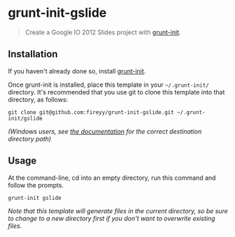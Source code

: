 # grunt-init-gslide

> Create a Google IO 2012 Slides project with [grunt-init][].

[grunt-init]: http://gruntjs.com/project-scaffolding

## Installation
If you haven't already done so, install [grunt-init][].

Once grunt-init is installed, place this template in your `~/.grunt-init/` directory. It's recommended that you use git to clone this template into that directory, as follows:

```
git clone git@github.com:fireyy/grunt-init-gslide.git ~/.grunt-init/gslide
```

_(Windows users, see [the documentation][grunt-init] for the correct destination directory path)_

## Usage

At the command-line, cd into an empty directory, run this command and follow the prompts.

```
grunt-init gslide
```

_Note that this template will generate files in the current directory, so be sure to change to a new directory first if you don't want to overwrite existing files._
